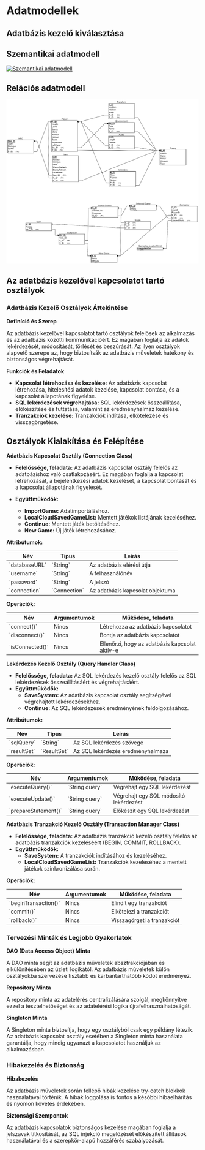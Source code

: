 # Adatmodellek

## Adatbázis kezelő kiválasztása

## Szemantikai adatmodell

<div class="img-wrap">
<a href="szemantikai-modell.png" target="_blank"><img src="szemantikai-modell.png" alt="Szemantikai adatmodell" title="Szemantikai adatmodell"></a>
</div>

## Relációs adatmodell

<div class="img-wrap">
<a href="relációs-modell.png" target="_blank"><img src="relációs-modell.png" alt="Relációs adatmodell" title="Relációs adatmodell"></a>
</div>

## Az adatbázis kezelővel kapcsolatot tartó osztályok

### Adatbázis Kezelő Osztályok Áttekintése

**Definíció és Szerep**

Az adatbázis kezelővel kapcsolatot tartó osztályok felelősek az alkalmazás és az adatbázis közötti
kommunikációért. Ez magában foglalja az adatok lekérdezését, módosítását, törlését és beszúrását. Az
ilyen osztályok alapvető szerepe az, hogy biztosítsák az adatbázis műveletek hatékony és biztonságos
végrehajtását.

**Funkciók és Feladatok**

- **Kapcsolat létrehozása és kezelése:** Az adatbázis kapcsolat létrehozása, hitelesítési adatok kezelése, kapcsolat bontása, és a kapcsolat állapotának figyelése.
- **SQL lekérdezések végrehajtása:** SQL lekérdezések összeállítása, előkészítése és futtatása, valamint az eredményhalmaz kezelése.
- **Tranzakciók kezelése:** Tranzakciók indítása, elkötelezése és visszagörgetése.

## Osztályok Kialakítása és Felépítése

**Adatbázis Kapcsolat Osztály (Connection Class)**

- **Felelőssége, feladata:** Az adatbázis kapcsolat osztály felelős az adatbázishoz való csatlakozásért. Ez magában foglalja a kapcsolat létrehozását, a bejelentkezési adatok kezelését, a kapcsolat bontását és a kapcsolat állapotának figyelését.

- **Együttműködők:**
  - **ImportGame:** Adatimportáláshoz.
  - **LocalCloudSavedGameList:** Mentett játékok listájának kezeléséhez.
  - **Continue:** Mentett játék betöltéséhez.
  - **New Game:** Új játék létrehozásához.

**Attribútumok:**

<table>
    <thead>
        <tr>
            <th>Név</th>
            <th>Típus</th>
            <th>Leírás</th>
        </tr>
    </thead>
    <tbody>
        <tr>
            <td>`databaseURL`</td>
            <td>`String`</td>
            <td>Az adatbázis elérési útja</td>
        </tr>
        <tr>
            <td>`username`</td>
            <td>`String`</td>
            <td>A felhasználónév</td>
        </tr>
        <tr>
            <td>`password`</td>
            <td>`String`</td>
            <td>A jelszó</td>
        </tr>
        <tr>
            <td>`connection`</td>
            <td>`Connection`</td>
            <td>Az adatbázis kapcsolat objektuma</td>
        </tr>
    </tbody>
</table>


**Operációk:**

<table>
    <thead>
        <tr>
            <th>Név</th>
            <th>Argumentumok</th>
            <th>Működése, feladata</th>
        </tr>
    </thead>
    <tbody>
        <tr>
            <td>`connect()`</td>
            <td>Nincs</td>
            <td>Létrehozza az adatbázis kapcsolatot</td>
        </tr>
        <tr>
            <td>`disconnect()`</td>
            <td>Nincs</td>
            <td>Bontja az adatbázis kapcsolatot</td>
        </tr>
        <tr>
            <td>`isConnected()`</td>
            <td>Nincs</td>
            <td>Ellenőrzi, hogy az adatbázis kapcsolat aktív-e</td>
        </tr>
    </tbody>
</table>

**Lekérdezés Kezelő Osztály (Query Handler Class)**

- **Felelőssége, feladata:** Az SQL lekérdezés kezelő osztály felelős az SQL lekérdezések összeállításáért és végrehajtásáért.
- **Együttműködők:**
  - **SaveSystem:** Az adatbázis kapcsolat osztály segítségével végrehajtott lekérdezésekhez.
  - **Continue:** Az SQL lekérdezések eredményének feldolgozásához.

**Attribútumok:**

<table>
    <thead>
        <tr>
            <th>Név</th>
            <th>Típus</th>
            <th>Leírás</th>
        </tr>
    </thead>
    <tbody>
        <tr>
            <td>`sqlQuery`</td>
            <td>`String`</td>
            <td>Az SQL lekérdezés szövege</td>
        </tr>
        <tr>
            <td>`resultSet`</td>
            <td>`ResultSet`</td>
            <td>Az SQL lekérdezés eredményhalmaza</td>
        </tr>
    </tbody>
</table>


**Operációk:**

<table>
    <thead>
        <tr>
            <th>Név</th>
            <th>Argumentumok</th>
            <th>Működése, feladata</th>
        </tr>
    </thead>
    <tbody>
        <tr>
            <td>`executeQuery()`</td>
            <td>`String query`</td>
            <td>Végrehajt egy SQL lekérdezést</td>
        </tr>
        <tr>
            <td>`executeUpdate()`</td>
            <td>`String query`</td>
            <td>Végrehajt egy SQL módosító lekérdezést</td>
        </tr>
        <tr>
            <td>`prepareStatement()`</td>
            <td>`String query`</td>
            <td>Előkészít egy SQL lekérdezést</td>
        </tr>
    </tbody>
</table>


**Adatbázis Tranzakció Kezelő Osztály (Transaction Manager Class)**

- **Felelőssége, feladata:** Az adatbázis tranzakció kezelő osztály felelős az adatbázis tranzakciók kezeléséért (BEGIN, COMMIT, ROLLBACK).
- **Együttműködők:**
  - **SaveSystem:** A tranzakciók indításához és kezeléséhez.
  - **LocalCloudSavedGameList:** Tranzakciók kezeléséhez a mentett játékok szinkronizálása során.

**Operációk:**

<table>
    <thead>
        <tr>
            <th>Név</th>
            <th>Argumentumok</th>
            <th>Működése, feladata</th>
        </tr>
    </thead>
    <tbody>
        <tr>
            <td>`beginTransaction()`</td>
            <td>Nincs</td>
            <td>Elindít egy tranzakciót</td>
        </tr>
        <tr>
            <td>`commit()`</td>
            <td>Nincs</td>
            <td>Elkötelezi a tranzakciót</td>
        </tr>
        <tr>
            <td>`rollback()`</td>
            <td>Nincs</td>
            <td>Visszagörgeti a tranzakciót</td>
        </tr>
    </tbody>
</table>


### Tervezési Minták és Legjobb Gyakorlatok

**DAO (Data Access Object) Minta**

A DAO minta segít az adatbázis műveletek absztrakciójában és elkülönítésében az üzleti logikától. Az
adatbázis műveletek külön osztályokba szervezése tisztább és karbantarthatóbb kódot eredményez.

**Repository Minta**

A repository minta az adatelérés centralizálására szolgál, megkönnyítve ezzel a tesztelhetőséget és az
adatelérési logika újrafelhasználhatóságát.

**Singleton Minta**

A Singleton minta biztosítja, hogy egy osztályból csak egy példány létezik. Az adatbázis kapcsolat
osztály esetében a Singleton minta használata garantálja, hogy mindig ugyanazt a kapcsolatot
használjuk az alkalmazásban.

### Hibakezelés és Biztonság

**Hibakezelés**

Az adatbázis műveletek során fellépő hibák kezelése try-catch blokkok használatával történik. A hibák
loggolása is fontos a későbbi hibaelhárítás és nyomon követés érdekében.

**Biztonsági Szempontok**

Az adatbázis kapcsolatok biztonságos kezelése magában foglalja a jelszavak titkosítását, az SQL
injekció megelőzését előkészített állítások használatával és a szerepkör-alapú hozzáférés
szabályozását.
